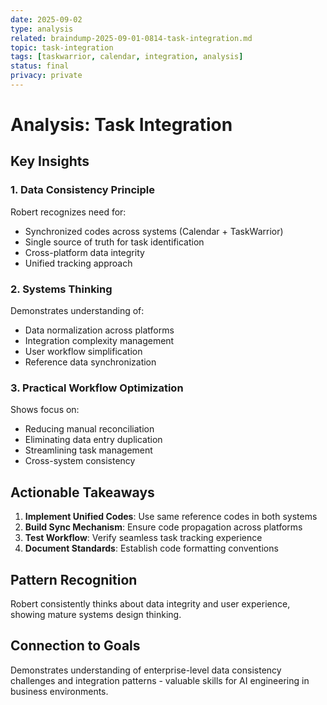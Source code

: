 ```yaml
---
date: 2025-09-02
type: analysis
related: braindump-2025-09-01-0814-task-integration.md
topic: task-integration
tags: [taskwarrior, calendar, integration, analysis]
status: final
privacy: private
---
```


# Analysis: Task Integration

## Key Insights

### 1. Data Consistency Principle
Robert recognizes need for:
- Synchronized codes across systems (Calendar + TaskWarrior)
- Single source of truth for task identification
- Cross-platform data integrity
- Unified tracking approach

### 2. Systems Thinking
Demonstrates understanding of:
- Data normalization across platforms
- Integration complexity management
- User workflow simplification
- Reference data synchronization

### 3. Practical Workflow Optimization
Shows focus on:
- Reducing manual reconciliation
- Eliminating data entry duplication
- Streamlining task management
- Cross-system consistency

## Actionable Takeaways

1. **Implement Unified Codes**: Use same reference codes in both systems
2. **Build Sync Mechanism**: Ensure code propagation across platforms
3. **Test Workflow**: Verify seamless task tracking experience
4. **Document Standards**: Establish code formatting conventions

## Pattern Recognition
Robert consistently thinks about data integrity and user experience, showing mature systems design thinking.

## Connection to Goals
Demonstrates understanding of enterprise-level data consistency challenges and integration patterns - valuable skills for AI engineering in business environments.